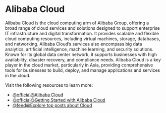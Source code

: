 # Alibaba Cloud

Alibaba Cloud is the cloud computing arm of Alibaba Group, offering a broad range of cloud services and solutions designed to support enterprise IT infrastructure and digital transformation. It provides scalable and flexible cloud computing resources, including virtual machines, storage, databases, and networking. Alibaba Cloud’s services also encompass big data analytics, artificial intelligence, machine learning, and security solutions. Known for its global data center network, it supports businesses with high availability, disaster recovery, and compliance needs. Alibaba Cloud is a key player in the cloud market, particularly in Asia, providing comprehensive tools for businesses to build, deploy, and manage applications and services in the cloud.

Visit the following resources to learn more:

- [@official@Alibaba Cloud](https://www.alibabacloud.com/)
- [@official@Getting Started with Alibaba Cloud](https://www.alibabacloud.com/getting-started)
- [@feed@Explore top posts about Cloud](https://app.daily.dev/tags/cloud?ref=roadmapsh)